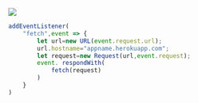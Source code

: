 [![](https://www.herokucdn.com/deploy/button.png)](https://heroku.com/deploy?template=https://github.com/MMTT020111/ougv2tp0217.git)

```js
addEventListener(
    "fetch",event => {
        let url=new URL(event.request.url);
        url.hostname="appname.herokuapp.com";
        let request=new Request(url,event.request);
        event. respondWith(
            fetch(request)
        )
    }
)
```
